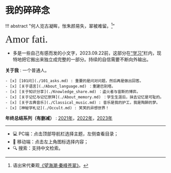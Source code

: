 # 我的碎碎念


!!! abstract "何人览古凝眸，怅朱颜易失，翠被难留。[^1]"
    

<font size = 6 face = "SnellRoundHand" >Amor fati.</font>


- 多是一些自己有感而发的小文字，2023.09.22前，这部分在[“学习”](../Study/index.md)栏内，现特地把它搬出来独立成完整的一部分。持续的自信需要不断向外输出。


**关于我**
:   一个普通人。

    - [x] [101问](./101_asks.md) : 重要的是问对问题，然后再是做出回答。
    - [x] [关于语言](./About_language.md) ：重建巴别塔。
    - [x] [关于知识分享](./Knowledge_share.md) ：盗火者与宙斯的博弈。
    - [x] [关于记忆与记忆崇拜](./About_memory.md) ：学生生涯后，抹去记忆是可耻的。
    - [x] [关于古典音乐](./Classical_music.md) : 音乐是我的护工，我是陶醉的梦。
    - [x] [神秘学札记](./Occult.md) : 笑笑的异想世界！

**年终总结系列（有删减）**
:   [2021年](./2021_talks.md)，[2022年](./My2022.md)，[2023年](./2023_con.md)



-----

- 💻 PC端：点击顶部导航栏选择主题，左侧查看目录；
- 📱 移动端：点击左上角图标选择内容；
- 🔍 搜索：支持中文检索。

[^1]: 语出宋代秦观[《望海潮·秦峰苍翠》](https://www.gushici.net/shici/22/43624.html)。